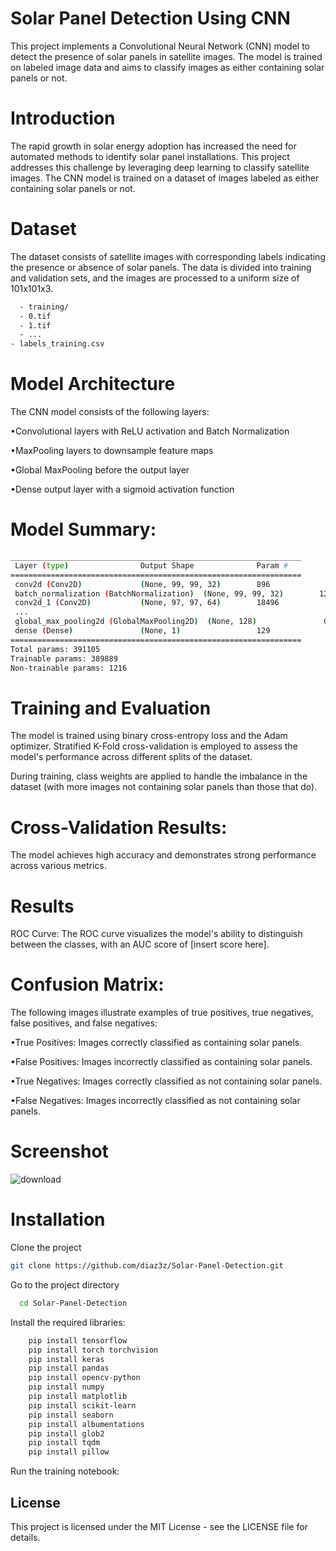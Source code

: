 
# Solar Panel Detection Using CNN

This project implements a Convolutional Neural Network (CNN) model to detect the presence of solar panels in satellite images. The model is trained on labeled image data and aims to classify images as either containing solar panels or not.

# Introduction
The rapid growth in solar energy adoption has increased the need for automated methods to identify solar panel installations. This project addresses this challenge by leveraging deep learning to classify satellite images. The CNN model is trained on a dataset of images labeled as either containing solar panels or not.
# Dataset
The dataset consists of satellite images with corresponding labels indicating the presence or absence of solar panels. The data is divided into training and validation sets, and the images are processed to a uniform size of 101x101x3.
```bash
  - training/
  - 0.tif
  - 1.tif
  - ...
- labels_training.csv

```
# Model Architecture
The CNN model consists of the following layers:

•Convolutional layers with ReLU activation and Batch Normalization

•MaxPooling layers to downsample feature maps

•Global MaxPooling before the output layer

•Dense output layer with a sigmoid activation function
# Model Summary:
```bash
_________________________________________________________________
 Layer (type)                Output Shape              Param #   
=================================================================
 conv2d (Conv2D)             (None, 99, 99, 32)        896       
 batch_normalization (BatchNormalization)  (None, 99, 99, 32)        128       
 conv2d_1 (Conv2D)           (None, 97, 97, 64)        18496      
 ...
 global_max_pooling2d (GlobalMaxPooling2D)  (None, 128)               0         
 dense (Dense)               (None, 1)                 129       
=================================================================
Total params: 391105
Trainable params: 389889
Non-trainable params: 1216


```
# Training and Evaluation
The model is trained using binary cross-entropy loss and the Adam optimizer. Stratified K-Fold cross-validation is employed to assess the model's performance across different splits of the dataset.

During training, class weights are applied to handle the imbalance in the dataset (with more images not containing solar panels than those that do).
# Cross-Validation Results:
The model achieves high accuracy and demonstrates strong performance across various metrics.
# Results
ROC Curve:
The ROC curve visualizes the model's ability to distinguish between the classes, with an AUC score of [insert score here].
# Confusion Matrix:
The following images illustrate examples of true positives, true negatives, false positives, and false negatives:

•True Positives: Images correctly classified as containing solar panels.

•False Positives: Images incorrectly classified as containing solar panels.

•True Negatives: Images correctly classified as not containing solar panels.

•False Negatives: Images incorrectly classified as not containing solar panels.

# Screenshot
![download](https://github.com/user-attachments/assets/b776388a-a789-417c-a891-d051dff434a6)



# Installation



Clone the project

```bash
git clone https://github.com/diaz3z/Solar-Panel-Detection.git

```

Go to the project directory

```bash
  cd Solar-Panel-Detection
```

Install the required libraries:

```bash
    pip install tensorflow
    pip install torch torchvision
    pip install keras
    pip install pandas
    pip install opencv-python
    pip install numpy
    pip install matplotlib
    pip install scikit-learn
    pip install seaborn
    pip install albumentations
    pip install glob2
    pip install tqdm
    pip install pillow

```

Run the training notebook:

## License
This project is licensed under the MIT License - see the LICENSE file for details.
